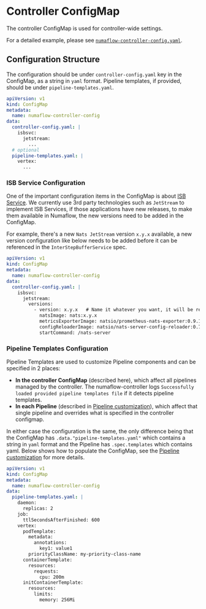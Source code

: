 # Controller ConfigMap

The controller ConfigMap is used for controller-wide settings.

For a detailed example, please see [`numaflow-controller-config.yaml`](./numaflow-controller-config.yaml).

## Configuration Structure

The configuration should be under `controller-config.yaml` key in the ConfigMap, as a string in `yaml` format.  Pipeline templates, if provided, should be under `pipeline-templates.yaml`.

```yaml
apiVersion: v1
kind: ConfigMap
metadata:
  name: numaflow-controller-config
data:
  controller-config.yaml: |
    isbsvc:
      jetstream:
        ...
  # optional
  pipeline-templates.yaml: |
    vertex:
      ...
```

### ISB Service Configuration

One of the important configuration items in the ConfigMap is about [ISB Service](./inter-step-buffer-service.md). We currently use 3rd party technologies such as `JetStream` to implement ISB Services, if those applications have new releases, to make them available in Numaflow, the new versions need to be added in the ConfigMap.

For example, there's a new `Nats JetStream` version `x.y.x` available, a new version configuration like below needs to be added before it can be referenced in the `InterStepBufferService` spec.

```yaml
apiVersion: v1
kind: ConfigMap
metadata:
  name: numaflow-controller-config
data:
  controller-config.yaml: |
    isbsvc:
      jetstream:
        versions:
          - version: x.y.x   # Name it whatever you want, it will be referenced in the InterStepBufferService spec.
            natsImage: nats:x.y.x
            metricsExporterImage: natsio/prometheus-nats-exporter:0.9.1
            configReloaderImage: natsio/nats-server-config-reloader:0.7.0
            startCommand: /nats-server
```

### Pipeline Templates Configuration

Pipeline Templates are used to customize Pipeline components and can be specified in 2 places:
* **In the controller ConfigMap** (described here), which affect all pipelines managed by the controller. The
    numaflow-controller logs `Successfully loaded provided pipeline templates file` if it detects pipeline templates.
* **In each Pipeline** (described in [Pipeline customization](./pipeline-customization.md)), which affect that 
    single pipeline and overrides what is specified in the controller configmap.

In either case the configuration is the same, the only difference being that the ConfigMap has `.data."pipeline-templates.yaml"`
which contains a string in `yaml` format and the Pipeline has `.spec.templates` which contains yaml. Below shows how to
populate the ConfigMap, see the [Pipeline customization](./pipeline-customization.md) for more details.

```yaml
apiVersion: v1
kind: ConfigMap
metadata:
  name: numaflow-controller-config
data:
  pipeline-templates.yaml: |
    daemon:
      replicas: 2
    job:
      ttlSecondsAfterFinished: 600
    vertex:
      podTemplate:
        metadata:
          annotations:
            key1: value1
        priorityClassName: my-priority-class-name
      containerTemplate:
        resources:
          requests:
            cpu: 200m
      initContainerTemplate:
        resources:
          limits:
            memory: 256Mi
```
